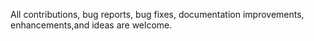 All contributions, bug reports, bug fixes, documentation improvements, enhancements,and ideas are welcome.
